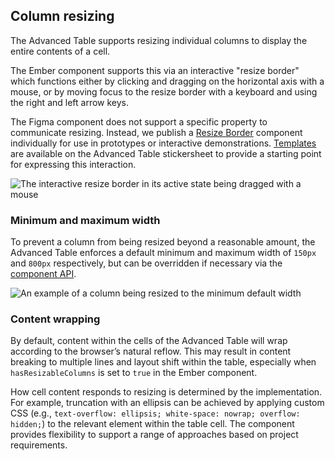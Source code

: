 ## Column resizing

The Advanced Table supports resizing individual columns to display the entire contents of a cell.

The Ember component supports this via an interactive "resize border" which functions either by clicking and dragging on the horizontal axis with a mouse, or by moving focus to the resize border with a keyboard and using the right and left arrow keys.

The Figma component does not support a specific property to communicate resizing. Instead, we publish a [Resize Border](#jory-to-update-this-link-when-figma-is-published) component individually for use in prototypes or interactive demonstrations. [Templates](#jory-to-update-this-link-when-figma-is-published) are available on the Advanced Table stickersheet to provide a starting point for expressing this interaction.

![The interactive resize border in its active state being dragged with a mouse](/assets/components/table/advanced-table/advanced-table-resize-interaction.png)

### Minimum and maximum width

To prevent a column from being resized beyond a reasonable amount, the Advanced Table enforces a default minimum and maximum width of `150px` and `800px` respectively, but can be overridden if necessary via the [component API](/components/table/advanced-table?tab=code#advancedtable).

![An example of a column being resized to the minimum default width](/assets/components/table/advanced-table/advanced-table-resize-min-width.png)

### Content wrapping

By default, content within the cells of the Advanced Table will wrap according to the browser’s natural reflow. This may result in content breaking to multiple lines and layout shift within the table, especially when `hasResizableColumns` is set to `true` in the Ember component.

How cell content responds to resizing is determined by the implementation. For example, truncation with an ellipsis can be achieved by applying custom CSS (e.g., `text-overflow: ellipsis; white-space: nowrap; overflow: hidden;`) to the relevant element within the table cell. The component provides flexibility to support a range of approaches based on project requirements.
